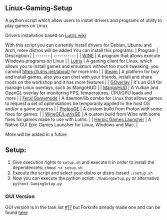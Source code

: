 ## Linux-Gaming-Setup

A python script which allow users to install drivers and programs of utility to play games on Linux

Drivers installation based on [Lutris wiki](https://github.com/lutris/docs/blob/master/InstallingDrivers.md)

With this script you can currently install drivers for Debian, Ubuntu and Arch, more distros will be added
You can install this programs:
| Program | Description |
| ------- | ----------- |
| [WINE](https://www.winehq.org/) | A program that allows execute Windows programs on Linux |
| [Lutris](https://github.com/lutris/lutris) | A gaming client for Linux, which allows you to install games and emulators without too much tweaking, you canvisit https://lutris.net/about/ for more info |
| [Steam](https://store.steampowered.com/about/) | A platform for buy and install games, also you can chat with your friends, install and share mods on the workshop and it has more features |
| [GOverlay](https://github.com/benjamimgois/goverlay) | It's an GUI for manage Linux overlays, such as MangoHUD |
| [MangoHUD](https://github.com/flightlessmango/MangoHud) | A Vulkan and OpenGL overlay for monitoring FPS, temperatures, CPU/GPU loads and more |
| [Feral Gamemode](https://github.com/FeralInteractive/gamemode) | A daemon/lib combo for Linux that allows games to request a set of optimisations be temporarily applied to the host OS and/or a game process |
| [ProtonGE](https://github.com/GloriousEggroll/proton-ge-custom/) | A custom build from Proton with some fixes for games. |
| [WineGE/LutrisGE](https://github.com/GloriousEggroll/wine-ge-custom) | A custom build from Wine with some fixes for games made to use with Lutris. |
| [Heroic Games Launcher](https://github.com/Heroic-Games-Launcher/HeroicGamesLauncher) | A Native GUI Epic Games Launcher for Linux, Windows and Mac. |

More will be added in a future

## Setup:

1. Give execution rights to `setup.sh` and execute it in order to install the dependencies:
   `chmod +x setup.sh`
2. Execute the script and select your distro or distro-based
   `./setup.sh`
3. Now you can execute the python script
   `./GamingSetup.py` or alternative `python3 GamingSetup.py`

### GUI Version

GUI version is in the task list [#17](https://github.com/Klairm/Linux-Gaming-Setup/issues/17) but Forknife already made one and can be found [here](https://github.com/RubixPower/Linux-Gaming-Setup)
